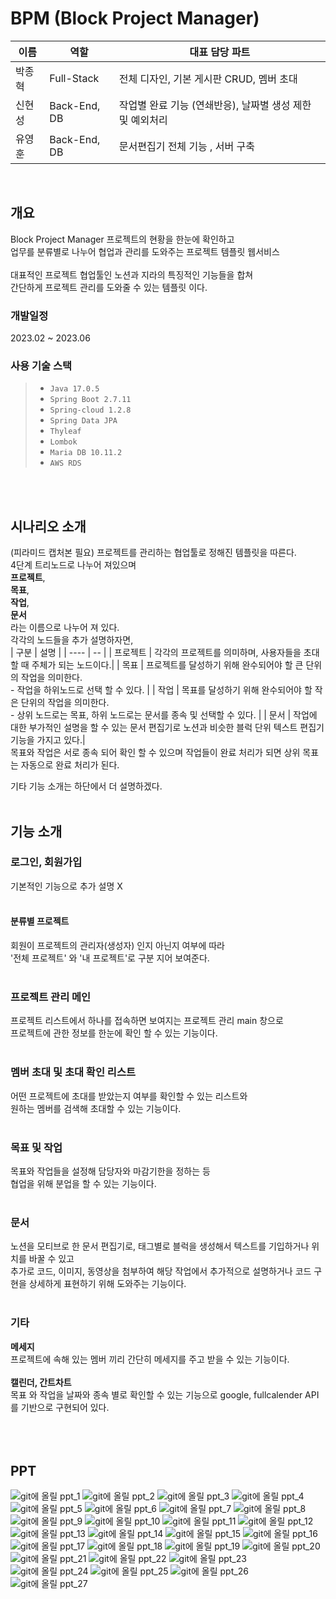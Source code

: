 # BPM (Block Project Manager)

|       이름         |     역할     |   대표 담당 파트  |
| ------------------- | -------------- | ------------------------------------- |
| 박종혁 |     Full-Stack     | 전체 디자인, 기본 게시판 CRUD, 멤버 초대|
| 신현성 |     Back-End, DB       | 작업별 완료 기능 (연쇄반응), 날짜별 생성 제한 및 예외처리  | 
| 유영훈 |     Back-End, DB       | 문서편집기 전체 기능 , 서버 구축 | 

<br>

## 개요
Block Project Manager
프로젝트의 현황을 한눈에 확인하고 <br>
업무를 분류별로 나누어 협업과 관리를 도와주는 프로젝트 템플릿 웹서비스 <br>
<br>
대표적인 프로젝트 협업툴인 노션과 지라의 특징적인 기능들을 합쳐 <br>
간단하게 프로젝트 관리를 도와줄 수 있는 템플릿 이다.<br>

### 개발일정
2023.02 ~ 2023.06 
<br>
### 사용 기술 스택
> * `Java 17.0.5`
> * `Spring Boot 2.7.11`
> * `Spring-cloud 1.2.8`
> * `Spring Data JPA`
> * `Thyleaf`
> * `Lombok`
> * `Maria DB 10.11.2`
> * `AWS RDS`
<br>
<br>


## 시나리오 소개

(피라미드 캡처본 필요)
프로젝트를 관리하는 협업툴로 정해진 템플릿을 따른다. <br>
4단계 트리노드로 나누어 져있으며 <br>
**프로젝트**, <br>
**목표**, <br>
**작업**, <br>
**문서**  <br>
라는 이름으로 나누어 져 있다.
<br>
각각의 노드들을 추가 설명하자면, <br>
| 구분 | 설명 | 
| ---- | -- |
| 프로젝트 | 각각의 프로젝트를 의미하며, 사용자들을 초대 할 때 주체가 되는 노드이다.|
| 목표 |  프로젝트를 달성하기 위해 완수되어야 할 큰 단위의 작업을 의미한다. <br> - 작업을 하위노드로 선택 할 수 있다. |
| 작업 | 목표를 달성하기 위해 완수되어야 할 작은 단위의 작업을 의미한다. <br> - 상위 노드로는 목표, 하위 노드로는 문서를 종속 및 선택할 수 있다. |
| 문서 | 작업에 대한 부가적인 설명을 할 수 있는 문서 편집기로 노션과 비슷한 블럭 단위 텍스트 편집기 기능을 가지고 있다.|
<br>
목표와 작업은 서로 종속 되어 확인 할 수 있으며 작업들이 완료 처리가 되면 상위 목표는 자동으로 완료 처리가 된다. <br>

기타 기능 소개는 하단에서 더 설명하겠다. <br>
<br>

## 기능 소개

### 로그인, 회원가입 
기본적인 기능으로 추가 설명 X
<br> 
<br> 
#### 분류별 프로젝트 
회원이 프로젝트의 관리자(생성자) 인지 아닌지 여부에 따라 <br> 
'전체 프로젝트' 와 '내 프로젝트'로 구분 지어 보여준다.
<br> 
<br> 
### 프로젝트 관리 메인
프로젝트 리스트에서 하나를 접속하면 보여지는 프로젝트 관리 main 창으로  <br> 
프로젝트에 관한 정보를 한눈에 확인 할 수 있는 기능이다.
<br> <br> 
### 멤버 초대 및 초대 확인 리스트 
어떤 프로젝트에 초대를 받았는지 여부를 확인할 수 있는 리스트와 <br> 
원하는 멤버를 검색해 초대할 수 있는 기능이다.
<br> <br> 
### 목표 및 작업 
목표와 작업들을 설정해 담당자와 마감기한을 정하는 등 <br> 
협업을 위해 분업을 할 수 있는 기능이다.
<br> <br> 

### 문서
노션을 모티브로 한 문서 편집기로, 태그별로 블럭을 생성해서 텍스트를 기입하거나 위치를 바꿀 수 있고 
<br> 추가로 코드, 이미지, 동영상을 첨부하여 해당 작업에서 추가적으로 설명하거나 코드 구현을 상세하게 표현하기 위해 도와주는 기능이다.
<br> <br> 

### 기타

**메세지** <br> 
프로젝트에 속해 있는 멤버 끼리 간단히 메세지를 주고 받을 수 있는 기능이다.<br> <br> 
**캘린더, 간트차트** <br> 
목표 와 작업을 날짜와 종속 별로 확인할 수 있는 기능으로 google, fullcalender API를 기반으로 구현되어 있다. <br> 
<br> 
<br> 
<br> 
## PPT
![git에 올릴 ppt_1](https://github.com/ppark-jjong/BPM_Final/assets/101304928/b0538ee6-09b1-4052-b4d9-7ab1940bff67)
![git에 올릴 ppt_2](https://github.com/ppark-jjong/BPM_Final/assets/101304928/bb90587a-19da-4ea7-a2c4-76bced2c74ee)
![git에 올릴 ppt_3](https://github.com/ppark-jjong/BPM_Final/assets/101304928/9404815b-5e88-420f-a0f8-a1661f6f6898)
![git에 올릴 ppt_4](https://github.com/ppark-jjong/BPM_Final/assets/101304928/4cb32035-d5a9-4224-aebd-ef2c37da6cf2)
![git에 올릴 ppt_5](https://github.com/ppark-jjong/BPM_Final/assets/101304928/08a82ec1-0cfc-445e-9018-2f64517b3020)
![git에 올릴 ppt_6](https://github.com/ppark-jjong/BPM_Final/assets/101304928/0a5c6f5a-d016-4908-996c-b6a6fbfd97c9)
![git에 올릴 ppt_7](https://github.com/ppark-jjong/BPM_Final/assets/101304928/6117ab2a-b8ad-445c-9ddb-46f1ec629902)
![git에 올릴 ppt_8](https://github.com/ppark-jjong/BPM_Final/assets/101304928/8283cbe1-af79-4efe-9a7f-9e72dc3ee995)
![git에 올릴 ppt_9](https://github.com/ppark-jjong/BPM_Final/assets/101304928/e4297244-e6ae-41a9-966f-6f2074835202)
![git에 올릴 ppt_10](https://github.com/ppark-jjong/BPM_Final/assets/101304928/3a98e069-e1a8-443d-bcf6-71cf412ff710)
![git에 올릴 ppt_11](https://github.com/ppark-jjong/BPM_Final/assets/101304928/a9bfa10d-cfde-46ac-81eb-8618619dcde0)
![git에 올릴 ppt_12](https://github.com/ppark-jjong/BPM_Final/assets/101304928/4bc2a200-af34-4599-9243-f9c50b901c44)
![git에 올릴 ppt_13](https://github.com/ppark-jjong/BPM_Final/assets/101304928/7977bcd5-dd16-4df8-856b-725a13de0d68)
![git에 올릴 ppt_14](https://github.com/ppark-jjong/BPM_Final/assets/101304928/0ea9bcfd-abdd-4813-87e2-494b7cf43f1c)
![git에 올릴 ppt_15](https://github.com/ppark-jjong/BPM_Final/assets/101304928/86dae5a4-7bfb-49a4-9329-ecfdda88bb4d)
![git에 올릴 ppt_16](https://github.com/ppark-jjong/BPM_Final/assets/101304928/1a1c8196-0b07-40c3-b808-9d80229b6831)
![git에 올릴 ppt_17](https://github.com/ppark-jjong/BPM_Final/assets/101304928/2ffe4388-fd69-4910-bf25-9a07729943e9)
![git에 올릴 ppt_18](https://github.com/ppark-jjong/BPM_Final/assets/101304928/30b271d3-9cda-4aab-9d99-260c1a6a2e8e)
![git에 올릴 ppt_19](https://github.com/ppark-jjong/BPM_Final/assets/101304928/70442de7-1f7f-49f3-979b-e5a45d38058c)
![git에 올릴 ppt_20](https://github.com/ppark-jjong/BPM_Final/assets/101304928/978733a8-d622-4c50-ad5f-863e9322137e)
![git에 올릴 ppt_21](https://github.com/ppark-jjong/BPM_Final/assets/101304928/156b0cc6-b8aa-475e-97b9-5514483ab840)
![git에 올릴 ppt_22](https://github.com/ppark-jjong/BPM_Final/assets/101304928/3873a7f8-e9e8-4fbe-ba78-277f9c278867)
![git에 올릴 ppt_23](https://github.com/ppark-jjong/BPM_Final/assets/101304928/5b26b2d0-c238-47a4-9fad-e5efa9109a27)
![git에 올릴 ppt_24](https://github.com/ppark-jjong/BPM_Final/assets/101304928/66fd86fe-045c-4da1-bd6a-7b27adaf731d)
![git에 올릴 ppt_25](https://github.com/ppark-jjong/BPM_Final/assets/101304928/ddd18bfd-5059-4e54-9ed1-31d1f8a7e741)
![git에 올릴 ppt_26](https://github.com/ppark-jjong/BPM_Final/assets/101304928/715b7773-ecc4-421f-85cd-e5b988eec481)
![git에 올릴 ppt_27](https://github.com/ppark-jjong/BPM_Final/assets/101304928/af2aca23-fb3b-4a93-a1e8-f535b3a16117)

